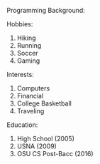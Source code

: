 Programming Background:

Hobbies:
1) Hiking
2) Running
3) Soccer
4) Gaming

Interests:
1) Computers
2) Financial
3) College Basketball
4) Traveling 

Education:
1) High School (2005)
2) USNA (2009)
3) OSU CS Post-Bacc (2016)
